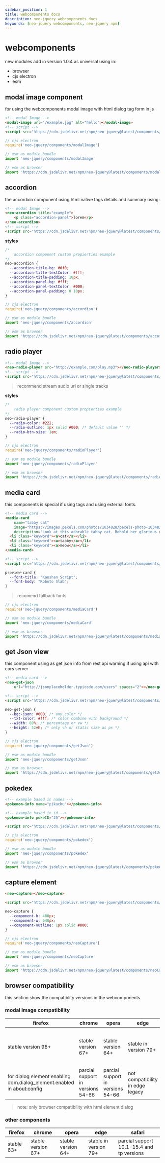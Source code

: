 ```yaml
---
sidebar_position: 1
title: webcomponents docs
description: neo-jquery webcomponents docs
keywords: [neo-jquery webcomponents, neo-jquery npm]
---
```


# webcomponents

new modules add in version 1.0.4 as universal using in:
 - browser
 - cjs electron
 - esm

## modal image component

for using the webcomponents modal image with html dialog tag form in js

``` html
<!-- modal Image -->
<modal-image url="/example.jpg" alt="hello"></modal-image>
<!-- script -->
<script src="https://cdn.jsdelivr.net/npm/neo-jquery@latest/components/modalImage.js"></script>
```

``` js
// cjs electron
require('neo-jquery/components/modalImage')

// esm as module bundle
import 'neo-jquery/components/modalImage'

// esm as browser
import 'https://cdn.jsdelivr.net/npm/neo-jquery@latest/components/modalImage.js'
```

## accordion

the accordion component using html native tags details and summary using:

``` html
<!-- modal Image -->
<neo-accordion title="example">
    <p class="accordion-panel">lorem</p>
</neo-accordion>
<!-- script -->
<script src="https://cdn.jsdelivr.net/npm/neo-jquery@latest/components/accordion.js"></script>
```

**styles**
``` css
/* 
    accordion component custom propierties example
*/
neo-accordion {
  --accordion-title-bg: #0f0;
  --accordion-title-textColor: #fff;
  --accordion-title-padding: 18px;
  --accordion-panel-bg: #fff;
  --accordion-panel-textColor: #000;
  --accordion-panel-padding: 0 18px;
}
```

``` js
// cjs electron
require('neo-jquery/components/accordion')

// esm as module bundle
import 'neo-jquery/components/accordion'

// esm as browser
import 'https://cdn.jsdelivr.net/npm/neo-jquery@latest/components/accordion.js'
```

## radio player
``` html
<!-- modal Image -->
<neo-radio-player src="http://example.com/play.mp3"></neo-radio-player>
<!-- script -->
<script src="https://cdn.jsdelivr.net/npm/neo-jquery@latest/components/radioPlayer.js"></script>
```
> recommend stream audio url or single tracks

**styles**
``` css
/* 
    radio player component custom propierties example
*/
neo-radio-player {
  --radio-color: #222;
  --radio-outline: 1px solid #000; /* default value '' */
  --radio-btn-size: 1em;
}
```

``` js
// cjs electron
require('neo-jquery/components/radioPlayer')

// esm as module bundle
import 'neo-jquery/components/radioPlayer'

// esm as browser
import 'https://cdn.jsdelivr.net/npm/neo-jquery@latest/components/radioPlayer.js'
```

## media card

this components is special if using tags and using external fonts.

``` html
<!-- media card -->
<media-card 
	name="tabby cat" 
	image="https://images.pexels.com/photos/1034828/pexels-photo-1034828.jpeg?auto=compress&cs=tinysrgb&dpr=2&h=190&w=260)" 
	description="Look at this adorable tabby cat. Behold her glorious majesty.">
  <li class="keyword"><a>cat</a></li>
  <li class="keyword"><a>tabby</a></li>
  <li class="keyword"><a>meow</a></li>
</media-card>

<!-- script -->
<script src="https://cdn.jsdelivr.net/npm/neo-jquery@latest/components/mediaCard.js"></script>
```

``` css
preview-card {
  --font-title: "Kaushan Script";
  --font-body: "Roboto Slab";
}
```
> recomend fallback fonts

``` js
// cjs electron
require('neo-jquery/components/mediaCard')

// esm as module bundle
import 'neo-jquery/components/mediaCard'

// esm as browser
import 'https://cdn.jsdelivr.net/npm/neo-jquery@latest/components/mediaCard.js'
```

## get Json view

this component using as get json info from rest api warning if using api with cors server

``` html
<!-- media card -->
<neo-get-json 
	url="http://jsonplaceholder.typicode.com/users" spaces="2"></neo-get-json>

<!-- script -->
<script src="https://cdn.jsdelivr.net/npm/neo-jquery@latest/components/getJson.js"></script>
```

``` css
neo-get-json {
  --bgc-json: #000; /* any color */
  --txt-color: #fff; /* color combine with background */
  --width: 80%; /* percentage or vw */
  --height: 52vh; /* only vh or static size as px */
}
```

``` js
// cjs electron
require('neo-jquery/components/getJson')

// esm as module bundle
import 'neo-jquery/components/getJson'

// esm as browser
import 'https://cdn.jsdelivr.net/npm/neo-jquery@latest/components/getJson.js'
```

## pokedex
``` html
<!-- example based in names -->
<pokemon-info name="pikachu"></pokemon-info>

<!-- example based in id -->
<pokemon-info pokeID="25"></pokemon-info>

<script src="https://cdn.jsdelivr.net/npm/neo-jquery@latest/components/pokedex.js"></script>
```

``` js
// cjs electron
require('neo-jquery/components/pokedex')

// esm as module bundle
import 'neo-jquery/components/pokedex'

// esm as browser
import 'https://cdn.jsdelivr.net/npm/neo-jquery@latest/components/pokedex.js'
```

## capture element

``` html
<neo-capture></neo-capture>

<script src="https://cdn.jsdelivr.net/npm/neo-jquery@latest/components/neoCapture.js"></script>
```

``` css
neo-capture {
  --component-h: 480px;
  --component-w: 640px;
  --component-outline: 1px solid #000;
}
```

``` js
// cjs electron
require('neo-jquery/components/neoCapture')

// esm as module bundle
import 'neo-jquery/components/neoCapture'

// esm as browser
import 'https://cdn.jsdelivr.net/npm/neo-jquery@latest/components/neoCapture.js'
```

## browser compatibility

this section show the compatiblity versions in the webcomponents

### modal image compatibility

| firefox | chrome | opera | edge | safari |
| --- | --- | --- | --- | --- |
| stable version 98+ | stable version 67+ | stable version 64+ | stable in version 79+ | parcial support 10.1-15.4 and tp versions |
| for dialog element enabling dom.dialog_element.enabled in about:config | parcial support in versions 54-66 | parcial support in versions 54-66 | not compatibility in edge legacy | parcial support in versions 3.1-10 |

> note: only browser compatibility with html element dialog

### other components

| firefox | chrome | opera | edge | safari |
| --- | --- | --- | --- | --- |
| stable 63+ | stable version 67+ | stable version 64+ | stable in version 79+ | parcial support 10.1-15.4 and tp versions |
